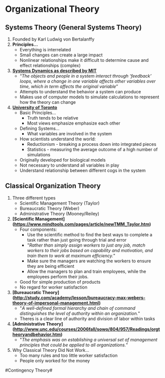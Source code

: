 # Organizational Theory #
## Systems Theory (General Systems Theory) ##
1. Founded by Karl Ludwig von Bertalanffy
2. __Principles…__
	* Everything is interrelated
	* Small changes can create a large impact
	* Nonlinear relationships make it difficult to determine cause and effect relationships (complex)
3. __[Systems Dynamics as described by MIT](http://web.mit.edu/sysdyn/sd-intro/)__
	* “_The objects and people in a system interact through ‘feedback’ loops, where a change in one variable affects other variables over time, which in term affects the original variable_”
	* Attempts to understand the behavior a system can produce
	* Makes use of computer models to simulate calculations to represent how the theory can change
4. __[University of Toronto](http://www.cs.toronto.edu/~sme/CSC340F/slides/08-systems.pdf)__
	* Basic Principles…
		* Truth tends to be relative
		* Most views emphasize emphasize each other
	* Defining Systems…
		* What variables are involved in the system
	* How scientists understand the world:
		* Reductionism - breaking a process down into integrated pieces
		* Statistics - measuring the average outcome of a high number of simulations
	* Originally developed for biological models
	* Not necessary to understand all variables in play
	* Understand relationship between different cogs in the system


## Classical Organization Theory ##
1. Three different types
	* Scientific Management Theory (Taylor)
	* Bureaucratic Theory (Weber)
	* Administrative Theory (Mooney/Reiley)
2. __[Scientific Management] (https://www.mindtools.com/pages/article/newTMM_Taylor.htm)__
	* Four components: 
		- Use the scientific method to find the best ways to complete a task rather than just going through trial and error
		- "_Rather than simply assign workers to just any job, match workers to their jobs based on capability and motivation, and train them to work at maximum efficiency._"
		- Make sure the managers are watching the workers to ensure they are being efficient
		- Allow the managers to plan and train employees, while the employees perform their jobs.
	* Good for simple production of products
	* No regard for worker satisfaction
3. __[Bureaucratic Theory] (http://study.com/academy/lesson/bureaucracy-max-webers-theory-of-impersonal-management.html)__
	* "_A well-defined formal hierarchy and chain of command distinguishes the level of authority within an organization._"
	* Theres is a clear line of authority and division of labor within tasks
4. __[Administrative Theory] (http://www.unc.edu/courses/2006fall/sowo/804/957/Readings/orgtheoryandbehavior.htm)__
	* "_The emphasis was on establishing a universal set of management principles that could be applied to all organizations._"
5. Why Classical Theory Did Not Work...
	* Too many rules and too little worker satisfaction
	* People only worked for the money

#Contingency Theory#

